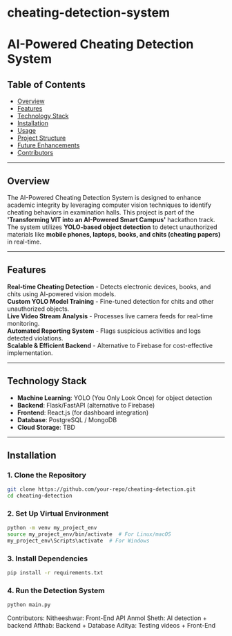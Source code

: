# cheating-detection-system

# AI-Powered Cheating Detection System

## Table of Contents
- [Overview](#overview)
- [Features](#features)
- [Technology Stack](#technology-stack)
- [Installation](#installation)
- [Usage](#usage)
- [Project Structure](#project-structure)
- [Future Enhancements](#future-enhancements)
- [Contributors](#contributors)

---

## Overview
The AI-Powered Cheating Detection System is designed to enhance academic integrity by leveraging computer vision techniques to identify cheating behaviors in examination halls. This project is part of the **'Transforming VIT into an AI-Powered Smart Campus'** hackathon track. The system utilizes **YOLO-based object detection** to detect unauthorized materials like **mobile phones, laptops, books, and chits (cheating papers)** in real-time.

---

## Features
 **Real-time Cheating Detection** - Detects electronic devices, books, and chits using AI-powered vision models.  
 **Custom YOLO Model Training** - Fine-tuned detection for chits and other unauthorized objects.  
 **Live Video Stream Analysis** - Processes live camera feeds for real-time monitoring.  
 **Automated Reporting System** - Flags suspicious activities and logs detected violations.  
 **Scalable & Efficient Backend** - Alternative to Firebase for cost-effective implementation.  

---

## Technology Stack
- **Machine Learning**: YOLO (You Only Look Once) for object detection  
- **Backend**: Flask/FastAPI (alternative to Firebase)  
- **Frontend**: React.js (for dashboard integration)  
- **Database**: PostgreSQL / MongoDB  
- **Cloud Storage**: TBD  

---

## Installation
### 1. Clone the Repository
```bash
git clone https://github.com/your-repo/cheating-detection.git
cd cheating-detection
```

### 2. Set Up Virtual Environment
```bash
python -m venv my_project_env
source my_project_env/bin/activate  # For Linux/macOS
my_project_env\Scripts\activate  # For Windows
```

### 3. Install Dependencies
```bash
pip install -r requirements.txt
```

### 4. Run the Detection System
```bash
python main.py
```
Contributors:
Nitheeshwar: Front-End API
Anmol Sheth: AI detection + backend
Afthab: Backend + Database 
Aditya: Testing videos + Front-End

